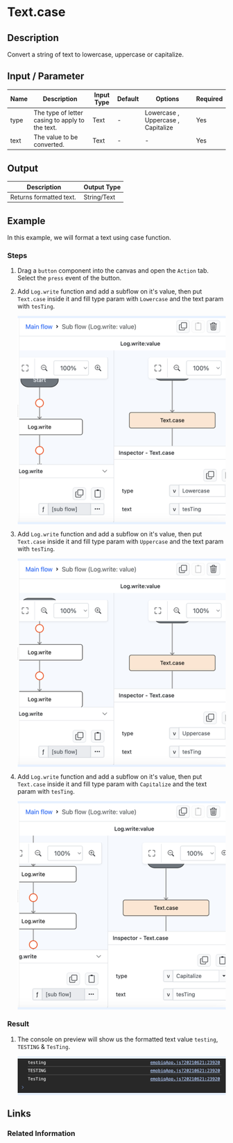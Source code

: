 # Text.case

## Description

Convert a string of text to lowercase, uppercase or capitalize.

## Input / Parameter

| Name | Description | Input Type | Default | Options | Required |
| ------ | ------ | ------ | ------ | ------ | ------ |
| type | The type of letter casing to apply to the text. | Text | - | Lowercase , Uppercase , Capitalize | Yes |
| text | The value to be converted. | Text | - | - | Yes |

## Output

| Description | Output Type |
| ------ | ------ |
| Returns formatted text.  | String/Text |

## Example

In this example, we will format a text using case function.

### Steps

1. Drag a `button` component into the canvas and open the `Action` tab. Select the `press` event of the button.
2. Add `Log.write` function and add a subflow on it's value, then put `Text.case` inside it and fill type param with `Lowercase` and the text param with `tesTing`.

    <div style="display:flex; align-items:center; justify-content:center; background-color: #E7F1FF;">
        <img src="./case-step-1.png"
        style="width: 100%; padding: 5px;"/>
    </div>
3. Add `Log.write` function and add a subflow on it's value, then put `Text.case` inside it and fill type param with `Uppercase` and the text param with `tesTing`.

    <div style="display:flex; align-items:center; justify-content:center; background-color: #E7F1FF;">
        <img src="./case-step-2.png"
        style="width: 100%; padding: 5px;"/>
    </div>
4. Add `Log.write` function and add a subflow on it's value, then put `Text.case` inside it and fill type param with `Capitalize` and the text param with `tesTing`.

    <div style="display:flex; align-items:center; justify-content:center; background-color: #E7F1FF;">
        <img src="./case-step-3.png"
        style="width: 100%; padding: 5px;"/>
    </div>

### Result

1. The console on preview will show us the formatted text value `testing`, `TESTING` & `TesTing`.

    <div style="display:flex; align-items:center; justify-content:center; background-color: #E7F1FF;">
        <img src="./case-result-1.png"
        style="width: 100%; padding: 5px;"/>
    </div>

## Links

### Related Information